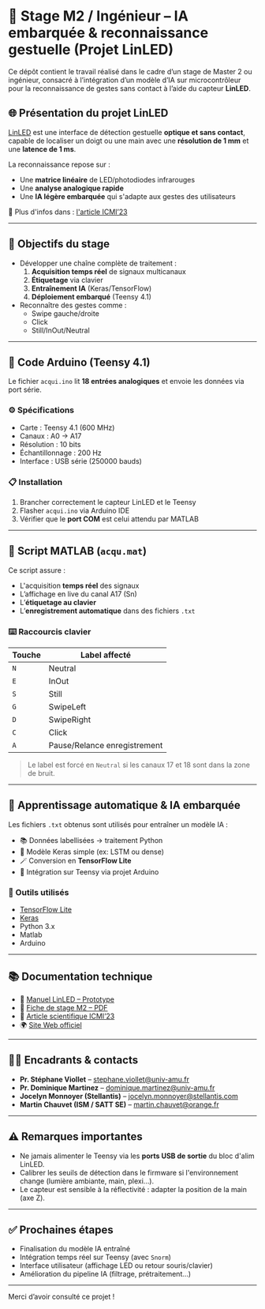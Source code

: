 # 🤖 Stage M2 / Ingénieur – IA embarquée & reconnaissance gestuelle (Projet LinLED)

Ce dépôt contient le travail réalisé dans le cadre d’un stage de Master 2 ou ingénieur, consacré à l’intégration d’un modèle d’IA sur microcontrôleur pour la reconnaissance de gestes sans contact à l’aide du capteur **LinLED**.

## 🌐 Présentation du projet LinLED

[LinLED](https://linled.univ-amu.fr) est une interface de détection gestuelle **optique et sans contact**, capable de localiser un doigt ou une main avec une **résolution de 1 mm** et une **latence de 1 ms**.

La reconnaissance repose sur :
- Une **matrice linéaire** de LED/photodiodes infrarouges
- Une **analyse analogique rapide**
- Une **IA légère embarquée** qui s'adapte aux gestes des utilisateurs

🔗 Plus d'infos dans : [l'article ICMI’23](icmi23companion-56.pdf)

---

## 🎯 Objectifs du stage

- Développer une chaîne complète de traitement :
  1. **Acquisition temps réel** de signaux multicanaux
  2. **Étiquetage** via clavier
  3. **Entraînement IA** (Keras/TensorFlow)
  4. **Déploiement embarqué** (Teensy 4.1)
- Reconnaître des gestes comme :
  - Swipe gauche/droite
  - Click
  - Still/InOut/Neutral

---

## 🔌 Code Arduino (Teensy 4.1)

Le fichier `acqui.ino` lit **18 entrées analogiques** et envoie les données via port série.

### ⚙️ Spécifications

- Carte : Teensy 4.1 (600 MHz)
- Canaux : A0 → A17
- Résolution : 10 bits
- Échantillonnage : 200 Hz
- Interface : USB série (250000 bauds)

### 📋 Installation

1. Brancher correctement le capteur LinLED et le Teensy
2. Flasher `acqui.ino` via Arduino IDE
3. Vérifier que le **port COM** est celui attendu par MATLAB

---

## 🧪 Script MATLAB (`acqu.mat`)

Ce script assure :
- L'acquisition **temps réel** des signaux
- L’affichage en live du canal A17 (Sn)
- L’**étiquetage au clavier**
- L’**enregistrement automatique** dans des fichiers `.txt`

### ⌨️ Raccourcis clavier

| Touche | Label affecté  |
|--------|----------------|
| `N`    | Neutral         |
| `E`    | InOut           |
| `S`    | Still           |
| `G`    | SwipeLeft       |
| `D`    | SwipeRight      |
| `C`    | Click           |
| `A`    | Pause/Relance enregistrement |

> Le label est forcé en `Neutral` si les canaux 17 et 18 sont dans la zone de bruit.

---

## 🧠 Apprentissage automatique & IA embarquée

Les fichiers `.txt` obtenus sont utilisés pour entraîner un modèle IA :
- 📚 Données labellisées → traitement Python
- 🧠 Modèle Keras simple (ex: LSTM ou dense)
- 🪄 Conversion en **TensorFlow Lite**
- 🚀 Intégration sur Teensy via projet Arduino

### 🔧 Outils utilisés

- [TensorFlow Lite](https://www.tensorflow.org/lite)
- [Keras](https://keras.io/)
- Python 3.x
- Matlab
- Arduino

---

## 📚 Documentation technique

- 📘 [Manuel LinLED – Prototype](LinLED_Prototype_Manual.pdf)
- 🧾 [Fiche de stage M2 – PDF](stage_ML_M2_2025.pdf)
- 📰 [Article scientifique ICMI’23](icmi23companion-56.pdf)
- 🌍 [Site Web officiel](https://linled.univ-amu.fr)

---

## 👨‍🏫 Encadrants & contacts

- **Pr. Stéphane Viollet** – stephane.viollet@univ-amu.fr  
- **Pr. Dominique Martinez** – dominique.martinez@univ-amu.fr  
- **Jocelyn Monnoyer (Stellantis)** – jocelyn.monnoyer@stellantis.com  
- **Martin Chauvet (ISM / SATT SE)** – martin.chauvet@orange.fr  

---

## ⚠️ Remarques importantes

- Ne jamais alimenter le Teensy via les **ports USB de sortie** du bloc d'alim LinLED.
- Calibrer les seuils de détection dans le firmware si l'environnement change (lumière ambiante, main, plexi…).
- Le capteur est sensible à la réflectivité : adapter la position de la main (axe Z).

---

## ✅ Prochaines étapes

- Finalisation du modèle IA entraîné
- Intégration temps réel sur Teensy (avec `Snorm`)
- Interface utilisateur (affichage LED ou retour souris/clavier)
- Amélioration du pipeline IA (filtrage, prétraitement…)

---

Merci d’avoir consulté ce projet !
